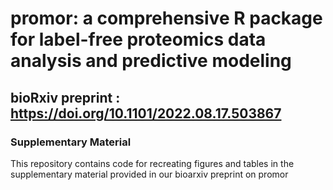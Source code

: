# promor: a comprehensive R package for label-free proteomics data analysis and predictive modeling
## bioRxiv preprint : https://doi.org/10.1101/2022.08.17.503867
### Supplementary Material

This repository contains code for recreating figures and tables in the supplementary material provided in our bioarxiv preprint on promor

